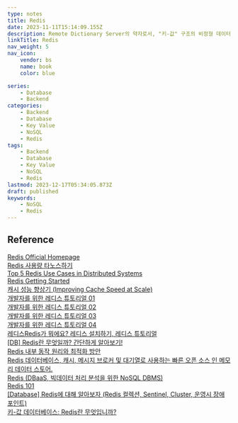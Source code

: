 ```yaml
---
type: notes
title: Redis
date: 2023-11-11T15:14:09.155Z
description: Remote Dictionary Server의 약자로서, "키-값" 구조의 비정형 데이터를 저장하고 관리하기 위한 오픈 소스 기반의 비관계형 데이터베이스 관리 시스템
linkTitle: Redis
nav_weight: 5
nav_icon:
    vendor: bs
    name: book
    color: blue

series:
    - Database
    - Backend
categories:
    - Backend
    - Database
    - Key Value
    - NoSQL
    - Redis
tags:
    - Backend
    - Database
    - Key Value
    - NoSQL
    - Redis
lastmod: 2023-12-17T05:34:05.873Z
draft: published
keywords:
    - NoSQL
    - Redis
---
```


## Reference

[Redis Official Homepage](https://redis.io/)  
[Redis 사용량 타노스하기](https://news.hada.io/topic?id=11270)  
[Top 5 Redis Use Cases in Distributed Systems](https://medium.com/@maheshsaini.sec/top-5-redis-use-cases-in-distributed-systems-6aadc73121c6)  
[Redis Getting Started](https://cheese10yun.github.io/redis-getting-started/)  
[캐시 성능 향상기 (Improving Cache Speed at Scale)](https://meetup.nhncloud.com/posts/251)  
[개발자를 위한 레디스 튜토리얼 01](https://meetup.nhncloud.com/posts/224)  
[개발자를 위한 레디스 튜토리얼 02](https://meetup.nhncloud.com/posts/225)  
[개발자를 위한 레디스 튜토리얼 03](https://meetup.nhncloud.com/posts/226)  
[개발자를 위한 레디스 튜토리얼 04](https://meetup.nhncloud.com/posts/227)  
[레디스Redis가 뭐에요? 레디스 설치하기, 레디스 튜토리얼](https://sihyung92.oopy.io/database/redis/1)  
[[DB] Redis란 무엇일까? 간단하게 알아보기!](https://devlog-wjdrbs96.tistory.com/374)  
[Redis 내부 동작 원리와 최적화 방안](https://s-core.co.kr/insight/view/redis-%EB%82%B4%EB%B6%80-%EB%8F%99%EC%9E%91-%EC%9B%90%EB%A6%AC%EC%99%80-%EC%B5%9C%EC%A0%81%ED%99%94-%EB%B0%A9%EC%95%88/)  
[Redis 데이터베이스, 캐시, 메시지 브로커 및 대기열로 사용하는 빠른 오픈 소스 인 메모리 데이터 스토어.](https://aws.amazon.com/ko/redis/)  
[Redis (DBaaS, 빅데이터 처리 분석을 위한 NoSQL DBMS)](https://www.samsungsds.com/kr/database-redis/redis.html)  
[Redis 101](https://dabeen.medium.com/redis-101-6dd36bca2ac)  
[[Database] Redis에 대해 알아보자 (Redis 컬렉션, Sentinel, Cluster, 운영시 장애 포인트)](https://loosie.tistory.com/803)  
[키-값 데이터베이스: Redis란 무엇입니까?](https://appmaster.io/ko/blog/ki-gabs-deiteobeiseu-redisneun-mueosibnigga)
